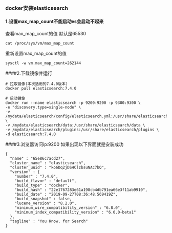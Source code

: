 ### docker安装elasticsearch
#### 1.设置max_map_count不能启动es会启动不起来
查看max_map_count的值 默认是65530
````
cat /proc/sys/vm/max_map_count
````
重新设置max_map_count的值
````
sysctl -w vm.max_map_count=262144
````
####2.下载镜像并运行
````
# 拉取镜像(本次选用的7.4.0版本)
docker pull elasticsearch:7.4.0
````

````
# 启动镜像
docker run --name elasticsearch -p 9200:9200 -p 9300:9300 \
-e "discovery.type=single-node" \
-v /mydata/elasticsearch/config/elasticsearch.yml:/usr/share/elasticsearch/config/elasticsearch.yml \
-v /mydata/elasticsearch/data:/usr/share/elasticsearch/data \
-v /mydata/elasticsearch/plugins:/usr/share/elasticsearch/plugins \
-d elasticsearch:7.4.0
````
####3.浏览器访问ip:9200 如果出现以下界面就是安装成功
````
{
  "name" : "65e86c7acd27",
  "cluster_name" : "elasticsearch",
  "cluster_uuid" : "ko6Dq2jDS4ClzbsuNAc7bQ",
  "version" : {
    "number" : "7.4.0",
    "build_flavor" : "default",
    "build_type" : "docker",
    "build_hash" : "22e1767283e61a198cb4db791ea66e3f11ab9910",
    "build_date" : "2019-09-27T08:36:48.569419Z",
    "build_snapshot" : false,
    "lucene_version" : "8.2.0",
    "minimum_wire_compatibility_version" : "6.8.0",
    "minimum_index_compatibility_version" : "6.0.0-beta1"
  },
  "tagline" : "You Know, for Search"
}
````